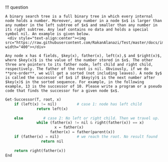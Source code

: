 
!!! question

    A binary search tree is a full binary tree in which every internal node holds a number. Moreover, any number in a node $x$ is larger than any number in the left subtree of $x$ and smaller than any number in its right subtree. Any leaf contains no data and holds a special symbol nil. An example is given below. 
     <div style="text-align:center"><img src="https://raw.githubusercontent.com/RakanAlanazi/Test/master/docs/img/1.2.png" width="400"></div>
    
    Any node x has 4 fields, $key(x), father(x), left(x),$ and $right(x)$, where $key(x)$ is the value of the number stored in $x$. The other three are pointers to its father node, left child and right child, respectively. The father of the root is nil. Obviously, if we do **pre-order**, we will get a sorted (not including leaves). A node $y$ is called the successor of $x$ if $key(y)$ is the next number after $key(x)$ in the sorted sequence. For example, in the following example, 13 is the successor of 10. Please write a program or a pseudo code that finds the successor for a given node $x$. 
    
    
```python
Get-Successor(T, root, x)
	if (left(x) != nil)	        # case 1: node has left child
	          return left(x)
	          
	else         # case 2: No left or right child. Then we travel up.
	          while (father(x) != nil & right(father(x)) == x) 
	        	      x ← father(x)
	                father(x) ← father(parent(x))
	if (father(x) = nil)        # we reach the root. No result found
		        return nil
	
	return right(father(x))	
End
```
